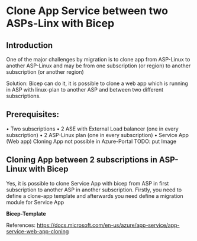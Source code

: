 # Clone App Service between two ASPs-Linx with Bicep

## Introduction
One of the major challenges by migration is to clone app from ASP-Linux to another ASP-Linux 
and may be from one subscription (or region) to another subscription (or another region)

Solution:  Bicep can do it, it is possible to clone a web app which is running in ASP with linux-plan to another ASP 
and between two different subscriptions.

## Prerequisites:
•	Two subscriptions
•	2 ASE with External Load balancer (one in every subscription)
•	2 ASP-Linux plan (one in every subscription)
•	Service App (Web app)
Cloning App not possible in Azure-Portal
TODO: put Image

## Cloning App between 2 subscriptions in ASP-Linux with Bicep
Yes, it is possible to clone Service App with bicep from ASP in first subscription to another ASP in another subscription. 
Firstly, you need to define a clone-app template and afterwards you need define a migration module for Service App

**Bicep-Template**

References: 
https://docs.microsoft.com/en-us/azure/app-service/app-service-web-app-cloning
